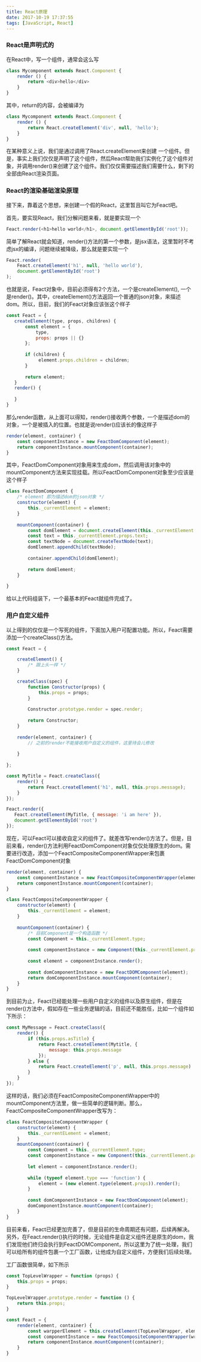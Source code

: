 ```yaml
---
title: React原理
date: 2017-10-19 17:37:55
tags: [JavaScript, React]
---
```



### React是声明式的
在React中，写一个组件，通常会这么写
``` javascript
class Mycomponent extends React.Component {
    render () {
        return <div>hello</div>
    }
}
```
其中，return的内容，会被编译为
``` javascript
class Mycomponent extends React.Component {
    render () {
        return React.createElement('div', null, 'hello');
    }
}
```
在某种意义上说，我们是通过调用了React.createElement来创建
一个组件。但是，事实上我们仅仅是声明了这个组件，然后React帮助我们实例化了这个组件对象，并调用render()来创建了这个组件。我们仅仅需要描述我们需要什么，剩下的全部由React渲染页面。


<!-- more -->

### React的渲染基础渲染原理
接下来，靠着这个思想，来创建一个假的React，这里暂且叫它为Feact吧。

首先，要实现React，我们分解问题来看，就是要实现一个

``` javascript
Feact.render(<h1>hello world</h1>, document.getElementById('root'));

```
简单了解React就会知道，render()方法的第一个参数，是jsx语法，这里暂时不考虑jsx的编译，问题继续被降级，那么就是要实现一个

``` javascript
Feact.render(
    Feact.createElement('h1', null, 'hello world'),
    document.getElementById('root')
);

```
也就是说，Feact对象中，目前必须得有2个方法，一个是createElement(), 一个是render()。其中，createElement()方法返回一个普通的json对象，来描述dom。所以，目前，我们的Feact对象应该张这个样子

``` javascript
const Feact = {
   createElement(type, props, children) {
       const element = {
           type,
           props: props || {}
       };
       
       if (children) {
            element.props.children = children;
       }
       
       return element;
   }
   render() {
    
   }
}

```

那么render函数，从上面可以得知，render()接收两个参数，一个是描述dom的对象，一个是被插入的位置。也就是说render()应该长的像这样子

``` javascript
render(element, container) {
    const componentInstance = new FeactDomComponent(element);
    return componentInstance.mountComponent(container);
}
```
其中，FeactDomComponent对象用来生成dom，然后调用该对象中的mountComponent方法来实现挂载。所以FeactDomComponent对象至少应该是这个样子

``` javascript
class FeactDomComponent {
    /* element 即为描述dom的json对象 */
    constructor(element) {
        this._currentElement = element;
    }
    
    mountComponent(container) {
        const domElement = document.createElement(this._currentElement.type);
        const text = this._currentElement.props.text;
        const textNode = document.createTextNode(text);
        domElement.appendChild(textNode);
        
        container.appendChild(domElement);
        
        return domElement;
    }
    
}
```

给以上代码组装下，一个最基本的Feact就组件完成了。

### 用户自定义组件

以上得到的仅仅是一个写死的组件，下面加入用户可配置功能。所以，Feact需要添加一个createClass()方法。

``` javascript
const Feact = {

    createElement() {
        /* 跟上头一样 */
    }

    createClass(spec) {
        function Constructor(props) {
            this.props = props;
        }
        
        Constructor.prototype.render = spec.render;
        
        return Constructor;
    }
    
    render(element, container) {
        // 之前的render不能接收用户自定义的组件，这里待会儿修改
        
    }
    
};

const MyTitle = Feact.createClass({
    render() {
        return Feact.createElement('h1', null, this.props.message);
    }
});

Feact.render({
   Feact.createElement(MyTitle, { message: 'i am here' }),
   document.getElementById('root')
});

```

现在，可以Feact可以接收自定义的组件了。就差改写render()方法了。但是，目前来看，render()方法利用FeactDomComponent对象仅仅处理原生的dom。需要进行改造，添加一个FeactCompositeComponentWrapper来包裹FeactDomComponent对象

``` javascript
render(element, container) {
    const componentInstance = new FeactCompositeComponentWrapper(element);
    return componentInstance.mountComponent(container);
}

class FeactCompositeComponentWrapper {
    constructor(element) {
        this._currentElement = element;
    }
    
    mountComponent(container) {
        /* 目前Component是一个构造函数 */
        const Component = this._currentElement.type;
        
        const componentInstance = new Component(this._currentElement.props);
        
        const element = componentInstance.render();
        
        const domComponentInstance = new FeactDOMComponent(element);
        return domComponentInstance.mountComponent(container);
    }
}

```

到目前为止，Feact已经能处理一些用户自定义的组件以及原生组件，但是在render()方法中，假如存在一些业务逻辑的话，目前还不能胜任，比如一个组件如下所示：

``` javascript
const MyMessage = Feact.createClass({
    render() {
        if (this.props.asTitle) {
            return Feact.createElement(Mytitle, {
                message: this.props.message
            });
        } else {
            return Feact.createElement('p', null, this.props.message)
        }
    }
});
```

这样的话，我们必须在FeactCompositeComponentWrapper中的mountComponent方法里，做一些简单的逻辑判断。那么，FeactCompositeComponentWrapper改写为：

``` javascript
class FeactCompositeComponentWrapper {
    constructor(element) {
        this._currentELement = element;
    }
    mountComponent(container) {
        const Component = this._currentElement.type;
        const componentInstance = new Component(this._currentElement.props);
        
        let element = componentInstance.render();
        
        while (typeof element.type === 'function') {
            element = (new element.type(element.props)).render();
        }
        
        const domComponentInstance = new FeactDomComponent(element);
        domComponentInstance.mountComponent(container);
    }
}

```

目前来看，Feact已经更加完善了，但是目前的生命周期还有问题，后续再解决。
另外，在Feact.render()执行的时候，无论组件是自定义组件还是原生的dom，我们发现他们终归会执行到FeactDOMComponent，所以这里为了统一处理，我们可以给所有的组件包裹一个工厂函数，让他成为自定义组件，方便我们后续处理。

工厂函数很简单，如下所示

``` javascript
const TopLevelWrapper = function (props) {
    this.props = props;
}

TopLevelWrapper.prototype.render = function () {
    return this.props;
}

const Feact = {
    render(element, container) {
        const warpperElement = this.createElement(TopLevelWrapper, element);
        const componentInstance = new FeactCompositeComponentWrapper(wrapperElement);
        return componentInstance.mountComponent(container);
    }
}

```